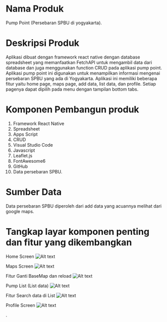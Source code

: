 # Nama Produk
Pump Point (Persebaran SPBU di yogyakarta).

# Deskripsi Produk
Aplikasi dibuat dengan framework react native dengan database spreadsheet yang memanfaatkan FetchAPI untuk mengambil data dari database dan juga menggunakan function CRUD pada aplikasi pump point. Aplikasi pump point ini digunakan untuk menampilkan informasi mengenai persebaran SPBU yang ada di Yogyakarta. Aplikasi ini memiliki beberapa fitur yaitu home page, maps page, add data, list data, dan profile. Setiap pagenya dapat dipilih pada menu dengan tampilan bottom tabs.

# Komponen Pembangun produk
1. Framework React Native
2. Spreadsheet
3. Apps Script
4. CRUD
5. Visual Studio Code
6. Javascript
7. Leaflet.js
8. FontAwesome6
7. GitHub
8. Data persebaran SPBU.

# Sumber Data
Data persebaran SPBU diperoleh dari add data yang acuannya melihat dari google maps.

# Tangkap layar komponen penting dan fitur yang dikembangkan
Home Screen
![Alt text](image-1.png)

Maps Screen
![Alt text](image-2.png)

Fitur Ganti BaseMap dan reload
![Alt text](image-3.png)

Pump List (List data)
![Alt text](image-5.png)

Fitur Search data di List
![Alt text](image-4.png)

Profile Screen
![Alt text](image-6.png)






.